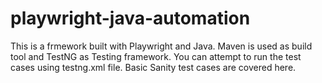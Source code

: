 # playwright-java-automation

This is a frmework built with Playwright and Java. Maven is used as build tool and TestNG as Testing framework. 
You can attempt to run the test cases using testng.xml file. Basic Sanity test cases are covered here.
